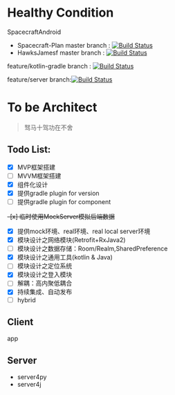# Healthy Condition
SpacecraftAndroid
- Spacecraft-Plan master branch : [![Build Status](https://travis-ci.com/Spacecraft-Plan/SpacecraftAndroid.svg?branch=master)](https://travis-ci.com/Spacecraft-Plan/SpacecraftAndroid)
- HawksJamesf master branch : [![Build Status](https://travis-ci.org/HawksJamesf/Spacecraft.svg?branch=master)](https://travis-ci.org/HawksJamesf/Spacecraft)

feature/kotlin-gradle branch : [![Build Status](https://travis-ci.org/HawksJamesf/Spacecraft.svg?branch=feature/kotlin-gradle)](https://travis-ci.org/HawksJamesf/Spacecraft)

feature/server branch:[![Build Status](https://travis-ci.org/HawksJamesf/Spacecraft.svg?branch=feature%2Fserver)](https://travis-ci.org/HawksJamesf/Spacecraft)
# To be Architect
> 驽马十驾功在不舍

## Todo List:

- [x] MVP框架搭建
- [ ] MVVM框架搭建
- [x] 组件化设计
- [x] 提供gradle plugin for version
- [ ] 提供gradle plugin for component

~~-[x] 临时使用MockServer模拟后端数据~~
- [x] 提供mock环境、real环境、real local server环境
- [x] 模块设计之网络模块(Retrofit+RxJava2)
- [ ] 模块设计之数据存储：Room/Realm,SharedPreference
- [x] 模块设计之通用工具(kotlin & Java)
- [ ] 模块设计之定位系统
- [x] 模块设计之登入模块
- [ ] 解耦：高内聚低耦合
- [x] 持续集成、自动发布
- [ ] hybrid
## Client
app

## Server
- server4py
- server4j


